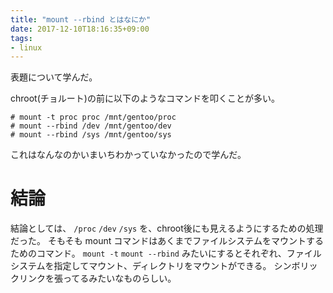 ```yaml
---
title: "mount --rbind とはなにか"
date: 2017-12-10T18:16:35+09:00
tags:
- linux
---
```

表題について学んだ。

<!--more-->

chroot(チョルート)の前に以下のようなコマンドを叩くことが多い。

```
# mount -t proc proc /mnt/gentoo/proc
# mount --rbind /dev /mnt/gentoo/dev
# mount --rbind /sys /mnt/gentoo/sys
```

これはなんなのかいまいちわかっていなかったので学んだ。

# 結論

結論としては、 `/proc` `/dev` `/sys` を、chroot後にも見えるようにするための処理だった。
そもそも mount コマンドはあくまでファイルシステムをマウントするためのコマンド。
`mount -t` `mount --rbind` みたいにするとそれぞれ、ファイルシステムを指定してマウント、ディレクトリをマウントができる。
シンボリックリンクを張ってるみたいなものらしい。
